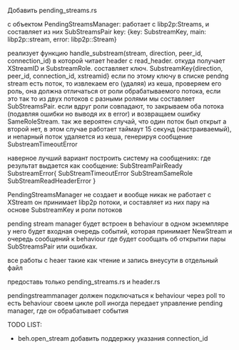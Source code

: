 Добавить pending_streams.rs

с объектом PendingStreamsManager:
работает с libp2p:Streams, и составляет из них SubStreamsPair key: {key: SubstreamKey, main: libp2p::stream, error: libp2p::Stream}

реализует функцию handle_substream(stream, direction, peer_id, connection_id) в которой читает header с read_header. откуда получает XStreamID и SubstreamRole.
составляет ключ. SubstreamKey{direction, peer_id, connection_id, xstreamid} если по этому ключу в списке pendng stream есть поток, то извлекаем его (удаляя) из кеша, проверяем его роль, она должна отличаться от роли обрабатываемого потока, если это так
то из двух потоков с разными ролями мы составляет SubStreamsPair. если вдруг роли совпадают, то закрываем оба потока (подавляя ошибки но выводя их в error) и возвращаем ошибку SameRoleStream.
так же вероятен случай, что один поток был открыт а второй нет, в этом случае работает таймаут 15 секунд (настраиваемый), и непарный поток удаляется из кеша, генерируя сообщение SubstreamTimeoutError

наверное лучший вариант построить систему на сообщениях:
где результат выдается как сообщение:
SubStreamPairReady
SubstreamError{
    SubStreamTimeoutError
    SubStreamSameRole
    SubStreamReadHeaderError
}

PendingStreamsManager не создает и вообще никак не работает с XStream он принимает libp2p потоки, и составляет из них пару на основе SubstreamKey и роли потоков

pending stream manager будет встроен в behaviour в одном экземпляре
у него будет входная очередь событий, которая принимает NewStream
и очередь сообщений к behaviour где будет сообщать об открытии пары SubStreamsPair или ошибках.


все работы с heaer такие как чтение и запись внеусути в отдельный файл

предоставь только pending_streams.rs и header.rs

pendingstreammanager должен подключаться к behaviour через poll
то есть behaviour своем цикле poll иногда передает управление pending manager, где он обрабатывает события




TODO LIST: 
* beh.open_stream добавить поддержку указания connection_id



